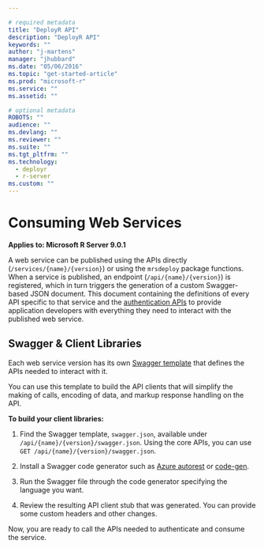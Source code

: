```yaml
---

# required metadata
title: "DeployR API"
description: "DeployR API"
keywords: ""
author: "j-martens"
manager: "jhubbard"
ms.date: "05/06/2016"
ms.topic: "get-started-article"
ms.prod: "microsoft-r"
ms.service: ""
ms.assetid: ""

# optional metadata
ROBOTS: ""
audience: ""
ms.devlang: ""
ms.reviewer: ""
ms.suite: ""
ms.tgt_pltfrm: ""
ms.technology: 
  - deployr
  - r-server
ms.custom: ""
---
```

# Consuming Web Services

**Applies to:  Microsoft R Server 9.0.1**

A web service can be published using the APIs directly (`/services/{name}/{version}`) or using the `mrsdeploy` package functions. When a service is published, an endpoint (`/api/{name}/{version}`) is registered, which in turn triggers the generation of a custom Swagger-based JSON document. This document containing the definitions of every API specific to that service and the [authentication APIs](api.md#authentication) to provide application developers with everything they need to interact with the published web service.

## Swagger & Client Libraries

Each web service version has its own [Swagger template](http://swagger.io/) that defines the APIs needed to interact with it. 

You can use this template to build the API clients that will simplify the making of calls, encoding of data, and markup response handling on the API.  

**To build your client libraries:**

1. Find the Swagger template, `swagger.json`, available under `/api/{name}/{version}/swagger.json`. Using the core APIs, you can use `GET /api/{name}/{version}/swagger.json`.

1. Install a Swagger code generator such as  [Azure autorest](https://github.com/Azure/autorest) or [code-gen](https://github.com/swagger-api/swagger-codegen).

1. Run the Swagger file through the code generator specifying the language you want. 

1. Review the resulting API client stub that was generated. You can provide some custom headers and other changes.

Now, you are ready to call the APIs needed to authenticate and consume the service.
